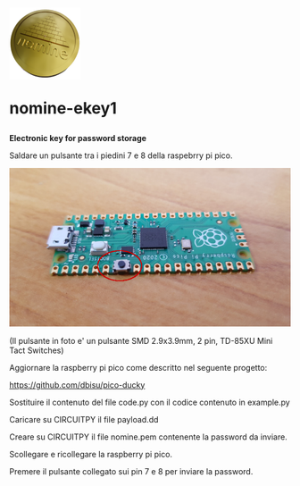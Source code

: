 # <img src="https://github.com/ugo-bp/nomine/blob/main/images/nomine-ico1.png" /> <p>nomine-ekey1</p>
<b>Electronic key for password storage</b>

Saldare un pulsante tra i piedini 7 e 8 della raspebrry pi pico.


<img src="https://github.com/ugo-bp/nomine-ekey1/blob/main/images/nomine-ekey1.jpg" />

(Il pulsante in foto e' un pulsante SMD 2.9x3.9mm, 2 pin,
 TD-85XU Mini Tact Switches)


Aggiornare la raspberry pi pico come descritto nel seguente progetto:

https://github.com/dbisu/pico-ducky

Sostituire il contenuto del file code.py con il codice contenuto in example.py

Caricare su CIRCUITPY il file payload.dd

Creare su CIRCUITPY il file nomine.pem contenente la password da inviare.

Scollegare e ricollegare la raspberry pi pico.

Premere il pulsante collegato sui pin 7 e 8 per inviare la password.


